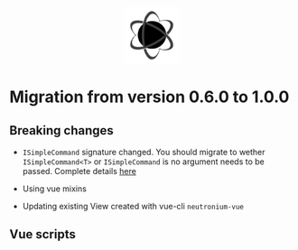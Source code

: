 <p align="center"><img <p align="center"><img width="100"src="../../Deploy/logo.png"></p>

# Migration from version 0.6.0 to 1.0.0

## Breaking changes
* `ISimpleCommand` signature changed. You should migrate to wether `ISimpleCommand<T>` or `ISimpleCommand` is no argument needs to be passed. Complete details [here](./MVVMComponents.md)

* Using vue mixins

* Updating existing View created with vue-cli `neutronium-vue`

## Vue scripts

